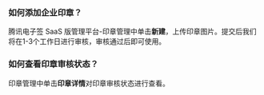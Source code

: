 ### 如何添加企业印章？[](id:Q1)
腾讯电子签 SaaS 版管理平台-印章管理中单击**新建**，上传印章图片。提交后我们将在1-3个工作日进行审核，审核通过后即可使用。

### 如何查看印章审核状态？[](id:Q2)
印章管理中单击**印章详情**对印章审核状态进行查看。
